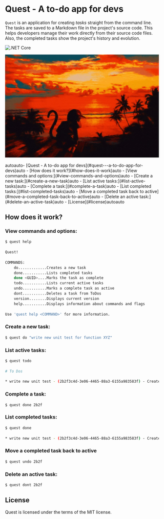 # Quest - A to-do app for devs

`Quest` is an application for creating *tasks* straight from the command line. The tasks are saved to a Markdown file in the project's source code. This helps developers manage their work directly from their source code files. Also, the completed tasks show the project's history and evolution.

![.NET Core](https://github.com/RWillup/quest/workflows/.NET%20Core/badge.svg)

<p align="center">
  <img width=700 src="./assets/images/quest.jpg">
</p>

<!-- TOC -->autoauto- [Quest - A to-do app for devs](#quest---a-to-do-app-for-devs)auto    - [How does it work?](#how-does-it-work)auto        - [View commands and options:](#view-commands-and-options)auto        - [Create a new task:](#create-a-new-task)auto        - [List active tasks:](#list-active-tasks)auto        - [Complete a task:](#complete-a-task)auto        - [List completed tasks:](#list-completed-tasks)auto        - [Move a completed task back to active](#move-a-completed-task-back-to-active)auto        - [Delete an active task:](#delete-an-active-task)auto    - [License](#license)autoauto<!-- /TOC -->

## How does it work?

### View commands and options:

```bash
$ quest help

Quest!

COMMANDS:
    do.............Creates a new task
    done...........Lists completed tasks
    done <GUID>....Marks the task as complete
    todo...........Lists current active tasks
    undo...........Marks a complete task as active
    dont...........Deletes a task from ToDos
    version........Displays current version
    help...........Displays information about commands and flags

Use 'quest help <COMMAND>' for more information.
```

### Create a new task:

```bash
$ quest do "write new unit test for function XYZ"
```

### List active tasks:

```bash
$ quest todo

# To Dos

* write new unit test - (2b2f3c4d-3e06-4465-88a3-6155a983583f) - Created at: 12/31/2020 12:00:02 PM
```

### Complete a task:

```bassh
$ quest done 2b2f
```

### List completed tasks:

```bash
$ quest done

* write new unit test - (2b2f3c4d-3e06-4465-88a3-6155a983583f) - Created at: 12/31/2020 12:00:02 PM - Completed at: 12/31/2020 12:01:59 PM
```
### Move a completed task back to active

```bash
$ quest undo 2b2f
```

### Delete an active task:

```bash
$ quest dont 2b2f
```

## License

Quest is licensed under the terms of the MIT license.
